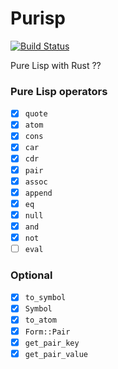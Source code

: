 # Purisp

[![Build Status](https://travis-ci.org/masahiko-ofgp/purisp.svg?branch=master)](https://travis-ci.org/masahiko-ofgp/purisp)

Pure Lisp with Rust ??

### Pure Lisp operators

- [x] `quote`
- [x] `atom`
- [x] `cons`
- [x] `car`
- [x] `cdr`
- [x] `pair`
- [x] `assoc`
- [x] `append`
- [x] `eq`
- [x] `null`
- [x] `and`
- [x] `not`
- [ ] `eval`

### Optional

- [x] `to_symbol`
- [x] `Symbol`
- [x] `to_atom`
- [x] `Form::Pair`
- [x] `get_pair_key`
- [x] `get_pair_value`
